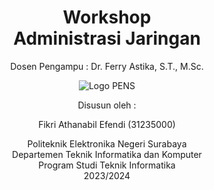 <div style="text-align:center">
<h1 style="text-align: center;font-weight: bold">Workshop<br>Administrasi Jaringan</h1>

<p>Dosen Pengampu : Dr. Ferry Astika, S.T., M.Sc.</p>

  <img src="https://upload.wikimedia.org/wikipedia/id/4/44/Logo_PENS.png" alt="Logo PENS">

</div>

<div style="text-align:center">

<p>
Disusun oleh :

Fikri Athanabil Efendi (31235000)<br>

Politeknik Elektronika Negeri Surabaya<br>
Departemen Teknik Informatika dan Komputer<br>
Program Studi Teknik Informatika<br>
2023/2024

</p>

</div>
